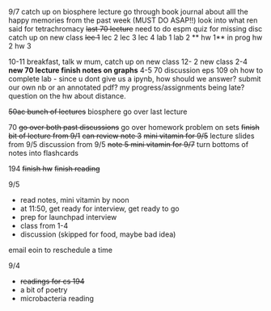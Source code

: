 9/7
catch up on biosphere lecture
go through book 
journal about alll the happy memories from the past week (MUST DO ASAP!!)
look into what ren said for tetrachromacy
<s>last 70 lecture</s>
need to do espm quiz for missing disc
catch up on new class
	<s>lec 1</s>
	lec 2
	lec 3
	lec 4
	lab 1
	lab 2
	**	hw 1** in prog
	hw 2
	hw 3


10-11 breakfast, talk w mum, catch up on new class
12- 2 new class
2-4
**new 70 lecture
finish notes on graphs**
4-5
70 discussion
eps 109
oh 
	how to complete lab - since u dont give us a ipynb, how should we answer? submit our own nb or an annotated pdf?
	my progress/assignments being late?
	question on the hw about distance. 





<s>50ac
	bunch of lectures</s>
biosphere
	go over last lecture

70 
		<s>go over both past discussions</s>
go over homework problem on sets
		<s>finish bit of lecture from 9/1</s>
		<s>can review note 3</s>
<s>mini vitamin for 9/5</s>
lecture slides from 9/5
discussion from 9/5
<s>note 5 </s>
<s>mini vitamin for 9/7</s>
turn bottoms of notes into flashcards

194
<s>finish hw</s>
<s>finish reading</s>

9/5
- read notes, mini vitamin by noon
- at 11:50, get ready for interview, get ready to go
- prep for launchpad interview 
- class from 1-4
- discussion (skipped for food, maybe bad idea)

email eoin to reschedule a time

9/4
- <s>readings for cs 194</s>
- a bit of poetry
- microbacteria reading

